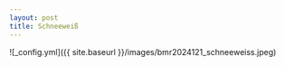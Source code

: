 ```yaml
---
layout: post
title: Schneeweiß
---
```


![_config.yml]({{ site.baseurl }}/images/bmr2024121_schneeweiss.jpeg)
